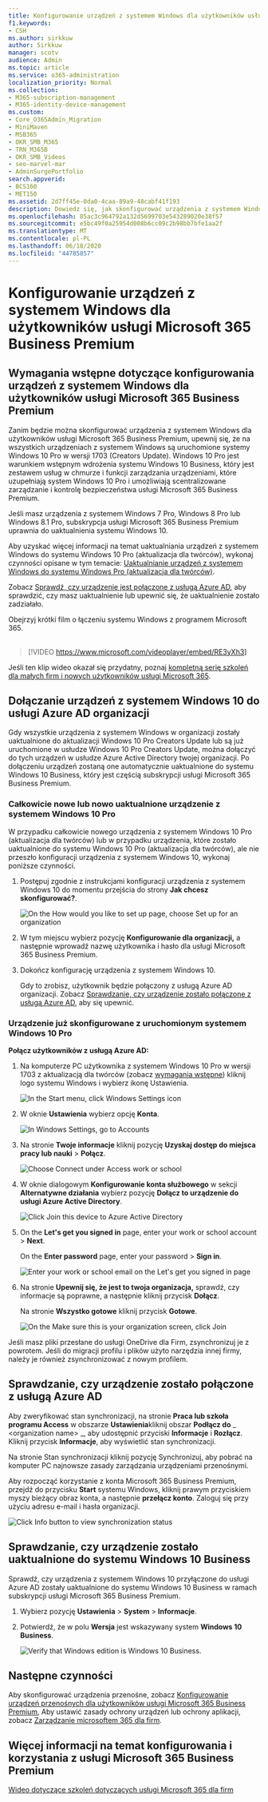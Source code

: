 ```yaml
---
title: Konfigurowanie urządzeń z systemem Windows dla użytkowników usługi Microsoft 365 Business Premium
f1.keywords:
- CSH
ms.author: sirkkuw
author: Sirkkuw
manager: scotv
audience: Admin
ms.topic: article
ms.service: o365-administration
localization_priority: Normal
ms.collection:
- M365-subscription-management
- M365-identity-device-management
ms.custom:
- Core_O365Admin_Migration
- MiniMaven
- MSB365
- OKR_SMB_M365
- TRN_M365B
- OKR_SMB_Videos
- seo-marvel-mar
- AdminSurgePortfolio
search.appverid:
- BCS160
- MET150
ms.assetid: 2d7ff45e-0da0-4caa-89a9-48cabf41f193
description: Dowiedz się, jak skonfigurować urządzenia z systemem Windows 10 Pro dla użytkowników usługi Microsoft 365 Business Premium, umożliwiając scentralizowane zarządzanie i kontrolę zabezpieczeń.
ms.openlocfilehash: 85ac3c964792a132d5699703e543289020e38f57
ms.sourcegitcommit: e5bc49f0a25954d008b6cc09c2b98bb7bfe1aa2f
ms.translationtype: MT
ms.contentlocale: pl-PL
ms.lasthandoff: 06/18/2020
ms.locfileid: "44785857"
---
```

# <a name="set-up-windows-devices-for-microsoft-365-business-premium-users"></a>Konfigurowanie urządzeń z systemem Windows dla użytkowników usługi Microsoft 365 Business Premium

## <a name="prerequisites-for-setting-up-windows-devices-for-microsoft-365-business-premium-users"></a>Wymagania wstępne dotyczące konfigurowania urządzeń z systemem Windows dla użytkowników usługi Microsoft 365 Business Premium

Zanim będzie można skonfigurować urządzenia z systemem Windows dla użytkowników usługi Microsoft 365 Business Premium, upewnij się, że na wszystkich urządzeniach z systemem Windows są uruchomione systemy Windows 10 Pro w wersji 1703 (Creators Update). Windows 10 Pro jest warunkiem wstępnym wdrożenia systemu Windows 10 Business, który jest zestawem usług w chmurze i funkcji zarządzania urządzeniami, które uzupełniają system Windows 10 Pro i umożliwiają scentralizowane zarządzanie i kontrolę bezpieczeństwa usługi Microsoft 365 Business Premium.
  
Jeśli masz urządzenia z systemem Windows 7 Pro, Windows 8 Pro lub Windows 8.1 Pro, subskrypcja usługi Microsoft 365 Business Premium uprawnia do uaktualnienia systemu Windows 10.
  
Aby uzyskać więcej informacji na temat uaktualniania urządzeń z systemem Windows do systemu Windows 10 Pro (aktualizacja dla twórców), wykonaj czynności opisane w tym temacie: [Uaktualnianie urządzeń z systemem Windows do systemu Windows Pro (aktualizacja dla twórców)](upgrade-to-windows-pro-creators-update.md).
  
Zobacz [Sprawdź, czy urządzenie jest połączone z usługą Azure AD,](#verify-the-device-is-connected-to-azure-ad) aby sprawdzić, czy masz uaktualnienie lub upewnić się, że uaktualnienie zostało zadziałało.

Obejrzyj krótki film o łączeniu systemu Windows z programem Microsoft 365.<br><br>

> [!VIDEO https://www.microsoft.com/videoplayer/embed/RE3yXh3] 

Jeśli ten klip wideo okazał się przydatny, poznaj [kompletną serię szkoleń dla małych firm i nowych użytkowników usługi Microsoft 365](https://support.microsoft.com/office/6ab4bbcd-79cf-4000-a0bd-d42ce4d12816).
  
## <a name="join-windows-10-devices-to-your-organizations-azure-ad"></a>Dołączanie urządzeń z systemem Windows 10 do usługi Azure AD organizacji

Gdy wszystkie urządzenia z systemem Windows w organizacji zostały uaktualnione do aktualizacji Windows 10 Pro Creators Update lub są już uruchomione w usłudze Windows 10 Pro Creators Update, można dołączyć do tych urządzeń w usłudze Azure Active Directory twojej organizacji. Po dołączeniu urządzeń zostaną one automatycznie uaktualnione do systemu Windows 10 Business, który jest częścią subskrypcji usługi Microsoft 365 Business Premium.
  
### <a name="for-a-brand-new-or-newly-upgraded-windows-10-pro-device"></a>Całkowicie nowe lub nowo uaktualnione urządzenie z systemem Windows 10 Pro

W przypadku całkowicie nowego urządzenia z systemem Windows 10 Pro (aktualizacja dla twórców) lub w przypadku urządzenia, które zostało uaktualnione do systemu Windows 10 Pro (aktualizacja dla twórców), ale nie przeszło konfiguracji urządzenia z systemem Windows 10, wykonaj poniższe czynności.
  
1. Postępuj zgodnie z instrukcjami konfiguracji urządzenia z systemem Windows 10 do momentu przejścia do strony **Jak chcesz skonfigurować?**. 
    
    ![On the How would you like to set up page, choose Set up for an organization](../media/1b0b2dba-00bb-4a99-a729-441479220cb7.png)
  
2. W tym miejscu wybierz pozycję **Konfigurowanie dla organizacji,** a następnie wprowadź nazwę użytkownika i hasło dla usługi Microsoft 365 Business Premium. 
    
3. Dokończ konfigurację urządzenia z systemem Windows 10.
    
   Gdy to zrobisz, użytkownik będzie połączony z usługą Azure AD organizacji. Zobacz [Sprawdzanie, czy urządzenie zostało połączone z usługą Azure AD](#verify-the-device-is-connected-to-azure-ad), aby się upewnić. 
  
### <a name="for-a-device-already-set-up-and-running-windows-10-pro"></a>Urządzenie już skonfigurowane z uruchomionym systemem Windows 10 Pro

 **Połącz użytkowników z usługą Azure AD:**
  
1. Na komputerze PC użytkownika z systemem Windows 10 Pro w wersji 1703 z aktualizacją dla twórców (zobacz [wymagania wstępne](pre-requisites-for-data-protection.md)) kliknij logo systemu Windows i wybierz ikonę Ustawienia.
  
   ![In the Start menu, click Windows Settings icon](../media/74e1ce9a-1554-4761-beb9-330b176e9b9d.png)
  
2. W oknie **Ustawienia** wybierz opcję **Konta**.
  
   ![In Windows Settings, go to Accounts](../media/472fd688-d111-4788-9fbb-56a00fbdc24d.png)
  
3. Na stronie **Twoje informacje** kliknij pozycję **Uzyskaj dostęp do miejsca pracy lub nauki** \> **Połącz**.
  
   ![Choose Connect under Access work or school](../media/af3a4e3f-f9b9-4969-b3e2-4ef99308090c.png)
  
4. W oknie dialogowym **Konfigurowanie konta służbowego** w sekcji **Alternatywne działania** wybierz pozycję **Dołącz to urządzenie do usługi Azure Active Directory**.
  
   ![Click Join this device to Azure Active Directory](../media/fb709a1b-05a9-4750-9cb9-e097f4412cba.png)
  
5. On the **Let's get you signed in** page, enter your work or school account \> **Next**.
  
   On the **Enter password** page, enter your password \> **Sign in**.
  
   ![Enter your work or school email on the Let's get you signed in page](../media/f70eb148-b1d2-4ba3-be38-7317eaf0321a.png)
  
6. Na stronie **Upewnij się, że jest to twoja organizacja,** sprawdź, czy informacje są poprawne, a następnie kliknij przycisk **Dołącz**.
  
   Na stronie **Wszystko gotowe** kliknij przycisk **Gotowe**.
  
   ![On the Make sure this is your organization screen, click Join](../media/c749c0a2-5191-4347-a451-c062682aa1fb.png)
  
Jeśli masz pliki przesłane do usługi OneDrive dla Firm, zsynchronizuj je z powrotem. Jeśli do migracji profilu i plików użyto narzędzia innej firmy, należy je również zsynchronizować z nowym profilem.
  
## <a name="verify-the-device-is-connected-to-azure-ad"></a>Sprawdzanie, czy urządzenie zostało połączone z usługą Azure AD

Aby zweryfikować stan synchronizacji, na stronie **Praca lub szkoła programu Access** w obszarze **Ustawienia**kliknij obszar **Podłącz do** _ \<organization name\> _, aby udostępnić przyciski **Informacje** i **Rozłącz**. Kliknij przycisk **Informacje**, aby wyświetlić stan synchronizacji. 
  
Na stronie Stan synchronizacji kliknij pozycję Synchronizuj, aby pobrać na komputer PC najnowsze zasady zarządzania urządzeniami przenośnymi.
  
Aby rozpocząć korzystanie z konta Microsoft 365 Business Premium, przejdź do przycisku **Start** systemu Windows, kliknij prawym przyciskiem myszy bieżący obraz konta, a następnie **przełącz konto**. Zaloguj się przy użyciu adresu e-mail i hasła organizacji.
  
![Click Info button to view synchronization status](../media/818f7043-adbf-402a-844a-59d50034911d.png)
  
## <a name="verify-the-device-is-upgraded-to-windows-10-business"></a>Sprawdzanie, czy urządzenie zostało uaktualnione do systemu Windows 10 Business

Sprawdź, czy urządzenia z systemem Windows 10 przyłączone do usługi Azure AD zostały uaktualnione do systemu Windows 10 Business w ramach subskrypcji usługi Microsoft 365 Business Premium.
  
1. Wybierz pozycję **Ustawienia** \> **System** \> **Informacje**.
    
2. Potwierdź, że w polu **Wersja** jest wskazywany system **Windows 10 Business**.
    
    ![Verify that Windows edition is Windows 10 Business.](../media/ff660fc8-d3ba-431b-89a5-f5abded96c4d.png)
  
## <a name="next-steps"></a>Następne czynności

Aby skonfigurować urządzenia przenośne, zobacz [Konfigurowanie urządzeń przenośnych dla użytkowników usługi Microsoft 365 Business Premium](set-up-mobile-devices.md), Aby ustawić zasady ochrony urządzeń lub ochrony aplikacji, zobacz [Zarządzanie microsoftem 365 dla firm](manage.md).
  
## <a name="for-more-on-setting-up-and-using-microsoft-365-business-premium"></a>Więcej informacji na temat konfigurowania i korzystania z usługi Microsoft 365 Business Premium

[Wideo dotyczące szkoleń dotyczących usługi Microsoft 365 dla firm](https://support.microsoft.com/office/6ab4bbcd-79cf-4000-a0bd-d42ce4d12816)
